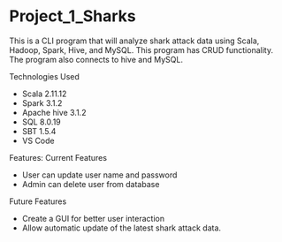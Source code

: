 # Project_1_Sharks

This is a CLI program that will analyze shark attack data using Scala, Hadoop, Spark, Hive, and MySQL. 
This program has CRUD functionality. The program also connects to hive and MySQL.



Technologies Used
- Scala  2.11.12
- Spark 3.1.2
- Apache hive 3.1.2
- SQL  8.0.19
- SBT 1.5.4
- VS Code




Features:
Current Features
- User can update user name and password
- Admin can delete user from database


Future Features
- Create a GUI for better user interaction
- Allow automatic update of the latest shark attack data.
